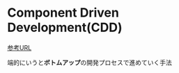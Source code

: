 # Component Driven Development(CDD)

[参考URL](https://qiita.com/UCLab1421/items/1c4e4acfdc785dbfa269)

端的にいうと**ボトムアップ**の開発プロセスで進めていく手法